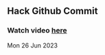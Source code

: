 
 ## Hack Github Commit 
 ### Watch video <a href="https://www.youtube.com">here</a> 
 Mon 26 Jun 2023 
